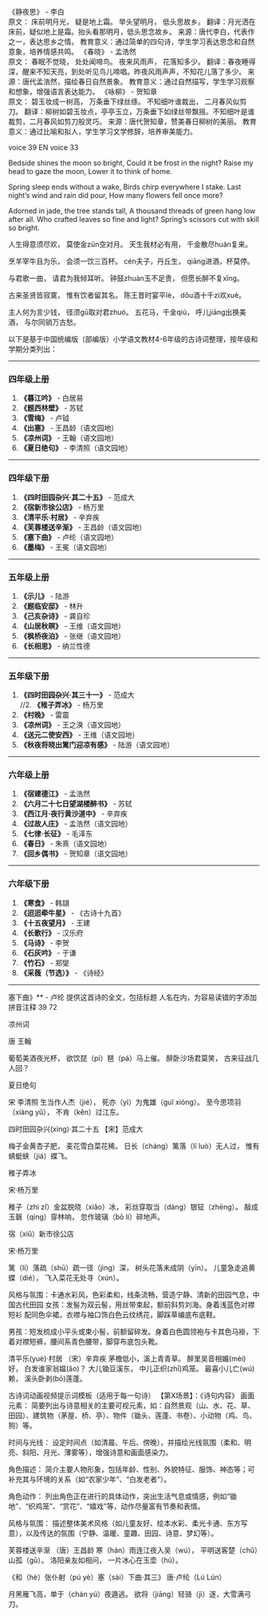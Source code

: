 
《静夜思》 - 李白  
原文：
床前明月光，
疑是地上霜。
举头望明月，
低头思故乡。
翻译：月光洒在床前，疑似地上是霜。抬头看那明月，低头思念故乡。
来源：唐代李白，代表作之一，表达思乡之情。
教育意义：通过简单的四句诗，学生学习表达思念和自然意象，培养情感共鸣。
《春晓》 - 孟浩然  
原文：
春眠不觉晓，
处处闻啼鸟。
夜来风雨声，
花落知多少。
翻译：春夜睡得深，醒来不知天亮，到处听见鸟儿啼唱。昨夜风雨声声，不知花儿落了多少。
来源：唐代孟浩然，描绘春日自然景象。
教育意义：通过自然描写，学生学习观察和想象，增强语言表达能力。
《咏柳》 - 贺知章  
原文：
碧玉妆成一树高，
万条垂下绿丝绦。
不知细叶谁裁出，
二月春风似剪刀。
翻译：柳树如碧玉妆点，亭亭玉立，万条垂下如绿丝带飘摇。不知细叶是谁裁剪，二月春风如剪刀般灵巧。
来源：唐代贺知章，赞美春日柳树的美丽。
教育意义：通过比喻和拟人，学生学习文学修辞，培养审美能力。


voice 39  EN voice 33

Bedside shines the moon so bright,
Could it be frost in the night?
Raise my head to gaze the moon,
Lower it to think of home.

Spring sleep ends without a wake,
Birds chirp everywhere I stake.
Last night’s wind and rain did pour,
How many flowers fell once more?

Adorned in jade, the tree stands tall,
A thousand threads of green hang low after all.
Who crafted leaves so fine and light?
Spring’s scissors cut with skill so bright.

人生得意须尽欢，
莫使金zūn空对月。
天生我材必有用，
千金散尽huán复来。

烹羊宰牛且为乐，
会须一饮三百杯。
cén夫子，丹丘生，
qiāng进酒，杯莫停。

与君歌一曲，
请君为我倾耳听。
钟鼓zhuàn玉不足贵，
但愿长醉不复xǐng。

古来圣贤皆寂寞，
惟有饮者留其名。
陈王昔时宴平lè，
dǒu酒十千zì欢xuè。

主人何为言少钱，
径须gū取对君zhuó。
五花马，千金qiú，
呼儿jiāng出换美酒，
与尔同销万古愁。

以下是基于中国统编版（部编版）小学语文教材4-6年级的古诗词整理，按年级和学期分类列出：

---

### **四年级上册**
1. **《暮江吟》** - 白居易  
2. **《题西林壁》** - 苏轼  
3. **《雪梅》** - 卢钺  
4. **《出塞》** - 王昌龄（语文园地）  
5. **《凉州词》** - 王翰（语文园地）  
6. **《夏日绝句》** - 李清照（语文园地）  

---

### **四年级下册**
1. **《四时田园杂兴·其二十五》** - 范成大  
2. **《宿新市徐公店》** - 杨万里  
3. **《清平乐·村居》** - 辛弃疾  
4. **《芙蓉楼送辛渐》** - 王昌龄（语文园地）  
5. **《塞下曲》** - 卢纶（语文园地）  
6. **《墨梅》** - 王冕（语文园地）  

---

### **五年级上册**
1. **《示儿》** - 陆游  
2. **《题临安邸》** - 林升  
3. **《己亥杂诗》** - 龚自珍  
4. **《山居秋暝》** - 王维（语文园地）  
5. **《枫桥夜泊》** - 张继（语文园地）  
6. **《长相思》** - 纳兰性德  

---

### **五年级下册**
1. **《四时田园杂兴·其三十一》** - 范成大  
//2. **《稚子弄冰》** - 杨万里  
3. **《村晚》** - 雷震  
4. **《凉州词》** - 王之涣（语文园地）  
5. **《送元二使安西》** - 王维（语文园地）  
6. **《秋夜将晓出篱门迎凉有感》** - 陆游（语文园地）  

---

### **六年级上册**
1. **《宿建德江》** - 孟浩然  
2. **《六月二十七日望湖楼醉书》** - 苏轼  
3. **《西江月·夜行黄沙道中》** - 辛弃疾  
4. **《过故人庄》** - 孟浩然（语文园地）  
5. **《七律·长征》** - 毛泽东  
6. **《春日》** - 朱熹（语文园地）  
7. **《回乡偶书》** - 贺知章（语文园地）  

---

### **六年级下册**
1. **《寒食》** - 韩翃  
2. **《迢迢牵牛星》** - 《古诗十九首》  
3. **《十五夜望月》** - 王建  
4. **《长歌行》** - 汉乐府  
5. **《马诗》** - 李贺  
6. **《石灰吟》** - 于谦  
7. **《竹石》** - 郑燮  
8. **《采薇（节选）》** - 《诗经》  

---

塞下曲》** - 卢纶 提供这首诗的全文，包括标题 人名在内，为容易读错的字添加拼音注释  39 72

凉州词

唐 王翰

葡萄美酒夜光杯，
欲饮琵（pí）琶（pá）马上催。
醉卧沙场君莫笑，
古来征战几人回？


夏日绝句

宋 李清照
生当作人杰（jié），
死亦（yì）为鬼雄（guǐ xióng）。
至今思项羽（xiàng yǔ），
不肯（kěn）过江东。


四时田园杂兴(xìng)·其二十五
【宋】范成大

梅子金黄杏子肥，
麦花雪白菜花稀。
日长（cháng）篱落（lí luò）无人过，
惟有蜻蜓蛱（jiá）蝶飞。



稚子弄冰

宋·杨万里

稚子（zhì zǐ）金盆脱晓（xiǎo）冰，
彩丝穿取当（dàng）银钲（zhēng）。
敲成玉磬（qìng）穿林响，
忽作玻璃（bō lí）碎地声。

宿（xiǔ）新市徐公店

宋·杨万里

篱（lí）落疏（shū）疏一径（jìng）深，
树头花落未成阴（yīn）。
儿童急走追黄蝶（dié），
飞入菜花无处寻（xún）。



风格与氛围：卡通水彩风，色彩柔和，线条流畅，营造宁静、清新的田园气息，中国古代田园
女孩：发髻为双云髻，用丝带束起，额前斜剪刘海。身着浅蓝色对襟短衫 配同色伞裙，衣襟与袖口饰白色云纹绣花，脚踩草编底布底鞋。

男孩：短发梳成小平头或束小髻，前额留碎发。身着白色圆领袍与卡其色马褂，下着对襟短裤，腰间系青色腰带，脚穿布底包头靴。

清平乐(yuè)·村居 
（宋）辛弃疾
茅檐低小，溪上青青草。
醉里吴音相媚(mèi)好，
白发谁家翁媪(ǎo)？
大儿锄豆溪东，
中儿正织(zhī)鸡笼。
最喜小儿亡(wú)赖，
溪头卧剥(bō)莲蓬。


古诗词动画视频提示词模板（适用于每一句诗）
【第X场景】：《诗句内容》
画面元素：
简要列出与诗意相关的主要可视元素，如：自然景观（山、水、花、草、田园）、建筑物（茅屋、桥、亭）、物件（锄头、莲蓬、书卷）、小动物（鸡、鸟、狗）等。

时间与光线：
设定时间点（如清晨、午后、傍晚），并描绘光线氛围（柔和、明亮、斜阳、月光、薄雾等），增强诗意和画面感染力。

角色描述：
简介主要人物形象，包括年龄、性别、外貌特征、服饰、神态等；可补充其与环境的关系（如“农家少年”、“白发老者”）。

角色动作：
列出角色正在进行的具体动作，突出生活气息或情感，例如“锄地”、“织鸡笼”、“赏花”、“嬉戏”等，动作尽量富有节奏和表情。

风格与氛围：
描述整体美术风格（如儿童友好、绘本水彩、柔光卡通、东方写意），以及传达的氛围（宁静、温暖、童趣、田园、诗意、梦幻等）。

芙蓉楼送辛渐
（唐）王昌龄
寒（hán）雨连江夜入吴（wú），
平明送客楚（chǔ）山孤（gū）。
洛阳亲友如相问，
一片冰心在玉壶（hú）。

《和（hè）张仆射（pú yè）塞（sài）下曲·其三》
唐·卢纶（Lú Lún）

月黑雁飞高，单于（chán yú）夜遁逃。
欲将（jiāng）轻骑（jì）逐，大雪满弓刀。